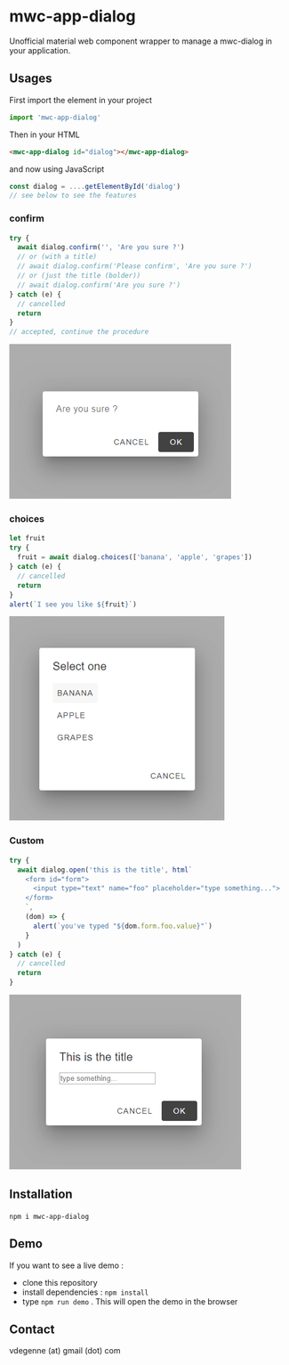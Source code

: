 # mwc-app-dialog

Unofficial material web component wrapper to manage a mwc-dialog in your application.

## Usages

First import the element in your project

```javascript
import 'mwc-app-dialog'
```

Then in your HTML

```html
<mwc-app-dialog id="dialog"></mwc-app-dialog>
```

and now using JavaScript

```javascript
const dialog = ....getElementById('dialog')
// see below to see the features
```

### confirm

```javascript
try {
  await dialog.confirm('', 'Are you sure ?')
  // or (with a title)
  // await dialog.confirm('Please confirm', 'Are you sure ?')
  // or (just the title (bolder))
  // await dialog.confirm('Are you sure ?')
} catch (e) {
  // cancelled
  return 
}
// accepted, continue the procedure
```

<img src="./images/confirm.PNG">

### choices

```javascript
let fruit
try {
  fruit = await dialog.choices(['banana', 'apple', 'grapes'])
} catch (e) {
  // cancelled
  return 
}
alert(`I see you like ${fruit}`)
```

<img src="./images/choices.PNG">

### Custom

```javascript
try {
  await dialog.open('this is the title', html`
    <form id="form">
      <input type="text" name="foo" placeholder="type something...">
    </form>
    `,
    (dom) => {
      alert(`you've typed "${dom.form.foo.value}"`)
    }
  )
} catch (e) {
  // cancelled
  return
}
```

<img src="./images/custom.PNG">

## Installation

```npm i mwc-app-dialog```


## Demo

If you want to see a live demo :
- clone this repository
- install dependencies : `npm install`
- type `npm run demo` . This will open the demo in the browser

## Contact

vdegenne (at) gmail (dot) com

